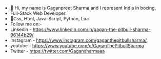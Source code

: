 - 👋 Hi, my name is Gaganpreet Sharma and I represent India in boxing.
- Full-Stack Web Developer.
- 👀Css, Html, Java-Script, Python, Lua 
- Follow me on:-
- Linkedin - https://www.linkedin.com/in/gagan-the-pitbull-sharma-96144b29/
- Instagram - https://www.instagram.com/gaganthepitbullsharma/
- youtube - https://www.youtube.com/c/GaganThePitbullSharma
- Twitter - https://twitter.com/Gagansharmaaa
<!---
gaganpreetsharma000/gaganpreetsharma000 is a ✨ special ✨ repository because its `README.md` (this file) appears on your GitHub profile.
You can click the Preview link to take a look at your changes.
--->
